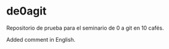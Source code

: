de0agit
=======

Repositorio de prueba para el seminario de 0 a git en 10 cafés.

Added comment in English.
